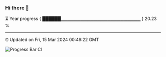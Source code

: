 ### Hi there 👋

⏳ Year progress { ██████▁▁▁▁▁▁▁▁▁▁▁▁▁▁▁▁▁▁▁▁▁▁▁▁ } 20.23 %

---

⏰ Updated on Fri, 15 Mar 2024 00:49:22 GMT

![Progress Bar CI](https://github.com/liununu/liununu/workflows/Progress%20Bar%20CI/badge.svg)
